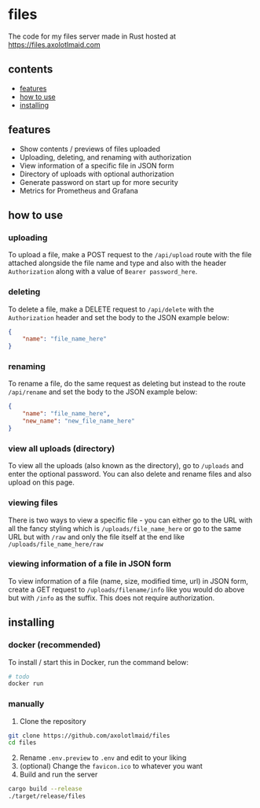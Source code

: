 # files
The code for my files server made in Rust hosted at https://files.axolotlmaid.com

## contents
- [features](#features)
- [how to use](#how-to-use)
- [installing](#installing)

## features
- Show contents / previews of files uploaded
- Uploading, deleting, and renaming with authorization
- View information of a specific file in JSON form
- Directory of uploads with optional authorization
- Generate password on start up for more security
- Metrics for Prometheus and Grafana

## how to use
### uploading
To upload a file, make a POST request to the `/api/upload` route with the file attached alongside the file name and type and also with the header `Authorization` along with a value of `Bearer password_here`.

### deleting
To delete a file, make a DELETE request to `/api/delete` with the `Authorization` header and set the body to the JSON example below:
```json
{
    "name": "file_name_here"
}
```

### renaming
To rename a file, do the same request as deleting but instead to the route `/api/rename` and set the body to the JSON example below:
```json
{
    "name": "file_name_here",
    "new_name": "new_file_name_here"
}
```

### view all uploads (directory)
To view all the uploads (also known as the directory), go to `/uploads` and enter the optional password. You can also delete and rename files and also upload on this page.

### viewing files
There is two ways to view a specific file - you can either go to the URL with all the fancy styling which is `/uploads/file_name_here` or go to the same URL but with `/raw` and only the file itself at the end like `/uploads/file_name_here/raw`

### viewing information of a file in JSON form
To view information of a file (name, size, modified time, url) in JSON form, create a GET request to `/uploads/filename/info` like you would do above but with `/info` as the suffix. This does not require authorization.

## installing
### docker (recommended)
To install / start this in Docker, run the command below:
```bash
# todo
docker run
```

### manually
1. Clone the repository
```bash
git clone https://github.com/axolotlmaid/files
cd files
```
2. Rename `.env.preview` to `.env` and edit to your liking
3. (optional) Change the `favicon.ico` to whatever you want
4. Build and run the server
```bash
cargo build --release
./target/release/files
```